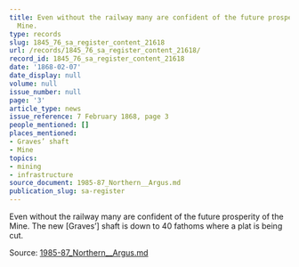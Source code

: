 ```yaml
---
title: Even without the railway many are confident of the future prosperity of the
  Mine.
type: records
slug: 1845_76_sa_register_content_21618
url: /records/1845_76_sa_register_content_21618/
record_id: 1845_76_sa_register_content_21618
date: '1868-02-07'
date_display: null
volume: null
issue_number: null
page: '3'
article_type: news
issue_reference: 7 February 1868, page 3
people_mentioned: []
places_mentioned:
- Graves’ shaft
- Mine
topics:
- mining
- infrastructure
source_document: 1985-87_Northern__Argus.md
publication_slug: sa-register
---
```


Even without the railway many are confident of the future prosperity of the Mine.  The new [Graves’] shaft is down to 40 fathoms where a plat is being cut.

Source: [1985-87_Northern__Argus.md](/downloads/markdown/1985-87_Northern__Argus.md)
